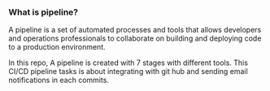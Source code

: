 ### What is pipeline?
A pipeline is a set of automated processes and tools that allows developers and operations professionals to collaborate on building and deploying code to a production environment.

In this repo, A pipeline is created with 7 stages with different tools. This CI/CD pipeline tasks is about integrating with git hub and sending email notifications in each commits.
